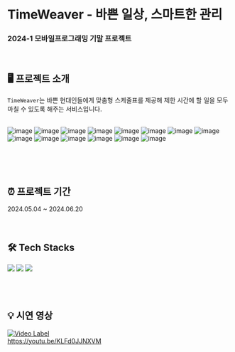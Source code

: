 # TimeWeaver - 바쁜 일상, 스마트한 관리

### 2024-1 모바일프로그래밍 기말 프로젝트

<br>

## 🖥️ 프로젝트 소개
`TimeWeaver`는 바쁜 현대인들에게 맞춤형 스케줄표를 제공해 제한 시간에 할 일을 모두 마칠 수 있도록 해주는 서비스입니다. <br><br>

![image](https://github.com/grilledbacon09/TimeWeaver/assets/127101670/335da190-f86b-4a61-b9b3-bd2b94f7048d)
![image](https://github.com/grilledbacon09/TimeWeaver/assets/127101670/aa1d795c-b2e2-40cf-83e0-34670aa78f9a)
![image](https://github.com/grilledbacon09/TimeWeaver/assets/127101670/d48d3d68-5c2d-4e0b-be06-a6fe3a3b6ed8)
![image](https://github.com/grilledbacon09/TimeWeaver/assets/127101670/35452e76-eda2-4b7c-aac8-71d7d2ed8704)
![image](https://github.com/grilledbacon09/TimeWeaver/assets/127101670/53b60208-e8a8-4a75-bf10-9bf1fb02a799)
![image](https://github.com/grilledbacon09/TimeWeaver/assets/127101670/d25db845-3e93-4c60-85b8-4cc017205c80)
![image](https://github.com/grilledbacon09/TimeWeaver/assets/127101670/cdd1649e-1ab7-496d-8db8-8f204fb3b6ba)
![image](https://github.com/grilledbacon09/TimeWeaver/assets/127101670/27d166bc-2a47-43fd-be2e-afe35dcffe9e)
![image](https://github.com/grilledbacon09/TimeWeaver/assets/127101670/e07b9a08-410e-4c5f-9592-74250b51797a)
![image](https://github.com/grilledbacon09/TimeWeaver/assets/127101670/943bc0c9-7b83-4790-93a9-431ff8ffa8e0)
![image](https://github.com/grilledbacon09/TimeWeaver/assets/127101670/71583eaf-d4d1-45ad-a54c-3aff875b230d)
![image](https://github.com/grilledbacon09/TimeWeaver/assets/127101670/011d9746-06fa-4112-9f63-0493d2c81969)
![image](https://github.com/grilledbacon09/TimeWeaver/assets/127101670/98b726b9-8a34-4b24-8258-5f3ad77d19de)
![image](https://github.com/grilledbacon09/TimeWeaver/assets/127101670/6fb68d15-7414-4fc5-a6b8-cf54dfe370f8)













<br><br><br>

## ⏰ 프로젝트 기간
2024.05.04 ~ 2024.06.20
<br><br><br>

## 🛠️ Tech Stacks
<div>
  <img src="https://img.shields.io/badge/kotlin-0095D5?style=for-the-badge&logo=kotlin&logoColor=white">
  <img src="https://img.shields.io/badge/android%20studio-3DDC84?style=for-the-badge&logo=android%20studio&logoColor=white">
  <img src="https://img.shields.io/badge/room%20db-0066CC?style=for-the-badge&logo=room%20db&logoColor=white">
</div>
<br><br><br>

## 💡 시연 영상
[![Video Label](http://img.youtube.com/vi/KLFd0JJNXVM/0.jpg)](https://youtu.be/KLFd0JJNXVM)<br>
https://youtu.be/KLFd0JJNXVM

